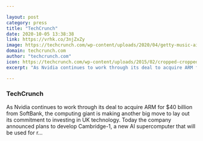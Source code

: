 ```yaml
---

layout: post
category: press
title: "TechCrunch"
date: 2020-10-05 13:38:38
link: https://vrhk.co/3njZxZy
image: https://techcrunch.com/wp-content/uploads/2020/04/getty-music-ai.jpg?w=558
domain: techcrunch.com
author: "techcrunch.com"
icon: https://techcrunch.com/wp-content/uploads/2015/02/cropped-cropped-favicon-gradient.png?w=180
excerpt: "As Nvidia continues to work through its deal to acquire ARM for $40 billion from SoftBank, the computing giant is making another big move to lay out its commitment to investing in UK technology. Today the company announced plans to develop Cambridge-1, a new AI supercomputer that will be used for r…"

---
```


### TechCrunch

As Nvidia continues to work through its deal to acquire ARM for $40 billion from SoftBank, the computing giant is making another big move to lay out its commitment to investing in UK technology. Today the company announced plans to develop Cambridge-1, a new AI supercomputer that will be used for r…